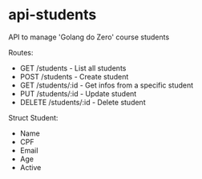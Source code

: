 # api-students
API to manage 'Golang do Zero' course students 

Routes:
- GET /students - List all students
- POST /students - Create student
- GET /students/:id - Get infos from a specific student
- PUT /students/:id - Update student
- DELETE /students/:id - Delete student

Struct Student:
- Name
- CPF
- Email
- Age
- Active